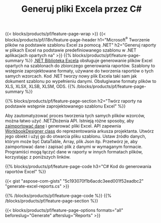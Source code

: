 ﻿---
title: Generuj pliki Excela przez C#
url: /pl/net/assembly/
description: Generuj arkusze kalkulacyjne Microsoft Excel z arkusza szablonu za pomocą kodu C#
---
{{< blocks/products/pf/feature-page-wrap >}}
{{< blocks/products/pf/i18n/feature-page-header h1="Microsoft<sup>&reg;</sup> Tworzenie plików na podstawie szablonu Excel za pomocą .NET" h2="Generuj raporty w plikach Excel na podstawie predefiniowanego szablonu w .NET aplikacjach opartych na" >}}
{{% blocks/products/pf/feature-page-summary %}}
[.NET Biblioteka Excela](/cells/net/) obsługuje generowanie plików Excel opartych na szablonach do zbiorczego generowania raportów. Szablony to wstępnie zaprojektowane formaty, używane do tworzenia raportów o tych samych wzorcach. Kod .NET tworzy nowy plik Excela taki sam jak dokument szablonu po wypełnieniu danymi. Obsługiwane formaty plików to XLS, XLSX, XLSB, XLSM, ODS.
{{% /blocks/products/pf/feature-page-summary %}}

{{% blocks/products/pf/feature-page-section h2="Twórz raporty na podstawie wstępnie zaprojektowanego szablonu Excel" %}}

Aby zautomatyzować proces tworzenia tych samych plików wzorców, można łatwo użyć .NETZłożenia API. Istnieją różne sposoby, aby [zaimportować dane](https://docs.aspose.com/cells/net/import-data-into-worksheet/#importing-data-from-json) i generować pliki Excel. API zapewnia [WorkbookDesigner class](https://reference.aspose.com/cells/net/aspose.cells/workbookdesigner) do reprezentowania arkusza projektanta. Utwórz jego obiekt i użyj go do otwarcia pliku szablonu. Ustaw źródło danych, którym może być DataTable, Array, plik Json itp. Przetwórz je, aby zaimportować dane i zapisać plik z danymi w wymaganym formacie. Programiści mogą łączyć dane w raporty w innych formatach plików, korzystając z poniższych linków.



{{% blocks/products/pf/feature-page-code h3="C# Kod do generowania raportów Excel" %}}

{{< gist "aspose-com-gists" "5c193070f1b6acdc3eed001f52eadbc2" "generate-excel-reports.cs" >}}

{{% /blocks/products/pf/feature-page-code %}}
{{% /blocks/products/pf/feature-page-section %}}

{{< blocks/products/pf/feature-page-options formats="all" beforeslug="Generate" afterslug="Reports" >}}